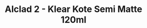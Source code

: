 ---
layout: product
title: "Alclad 2 - Klear Kote Semi Matte 120ml"
price: "TBA" 
desc: "Metalizer boja"
img_path: "/assets/img/ALC312.jpg"
brand: "N/A"
available: false
special_offer: false
new: false
soon: false
cat: "040000"
subcat: "040300"
subsubcat: "0N/A"
sifra: "ALC312"
popular: false
---